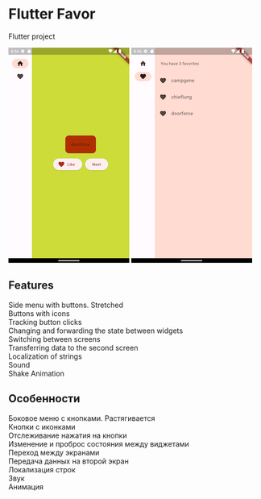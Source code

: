 # Flutter Favor

Flutter project

![Alt text](Home.png) ![Alt text](Favorites.png)

## Features

Side menu with buttons. Stretched<br/>
Buttons with icons<br/>
Tracking button clicks<br/>
Changing and forwarding the state between widgets<br/>
Switching between screens<br/>
Transferring data to the second screen<br/>
Localization of strings<br/>
Sound<br/>
Shake Animation<br/>

## Особенности

Боковое меню с кнопками. Растягивается<br/>
Кнопки с иконками<br/>
Отслеживание нажатия на кнопки<br/>
Изменение и проброс состояния между виджетами<br/>
Переход между экранами<br/>
Передача данных на второй экран<br/>
Локализация строк<br/>
Звук<br/>
Анимация<br/>